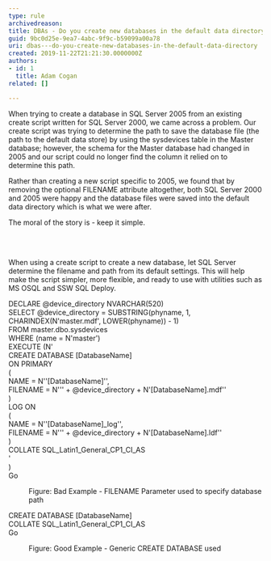 ```yaml
---
type: rule
archivedreason: 
title: DBAs - Do you create new databases in the default data directory?
guid: 9bc0d25e-9ea7-4abc-9f9c-b59099a00a78
uri: dbas---do-you-create-new-databases-in-the-default-data-directory
created: 2019-11-22T21:21:30.0000000Z
authors:
- id: 1
  title: Adam Cogan
related: []

---
```



<p>When trying to create a database in SQL Server 2005 from an existing create script written for SQL Server 2000, we came across a problem. Our create script was trying to determine the path to save the database file (the path to the default data store) by using the sysdevices table in the Master database; however, the schema for the Master database had changed in 2005 and our script could no longer find the column it relied on to determine this path.<br></p><p>Rather than creating a new script specific to 2005, we found that by removing the optional FILENAME attribute altogether, both SQL Server 2000 and 2005 were happy and the database files were saved into the default data directory which is what we were after.<br></p><p>The moral of the story is - keep it simple.<br></p>
<br><excerpt class='endintro'></excerpt><br>
<p>​When using a create script to create a new database, let SQL Server determine the filename and path from its default settings. This will help make the script simpler, more flexible, and ready to use with utilities such as MS OSQL and&#160;SSW SQL Deploy.<br></p><p class="ssw15-rteElement-CodeArea">DECLARE @device_directory NVARCHAR(520)<br>SELECT @device_directory = SUBSTRING(phyname, 1,<br> CHARINDEX(N'master.mdf', LOWER(phyname)) - 1)<br>FROM master.dbo.sysdevices<br>WHERE (name = N'master')<br>EXECUTE (N'<br>CREATE DATABASE [DatabaseName]<br> ON PRIMARY <br> (<br> NAME = N''[DatabaseName]'', <br> FILENAME = N''' + @device_directory + N'[DatabaseName].mdf''<br> )<br> LOG ON <br> (<br> NAME = N''[DatabaseName]_log'', <br> FILENAME = N''' + @device_directory + N'[DatabaseName].ldf''<br> ) <br>   COLLATE SQL_Latin1_General_CP1_CI_AS<br> ' <br> )<br>Go</p><dd class="ssw15-rteElement-FigureBad">Figure&#58; Bad Example - FILENAME Parameter used to specify database path<br></dd><p class="ssw15-rteElement-CodeArea">​CREATE DATABASE [DatabaseName]<br>COLLATE SQL_Latin1_General_CP1_CI_AS<br>Go</p><dd class="ssw15-rteElement-FigureGood">Figure&#58; Good Example -&#160;Generic CREATE DATABASE used​​<br></dd>


